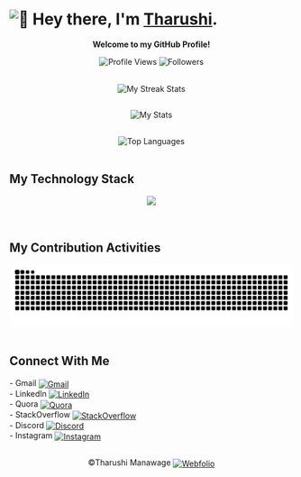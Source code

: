 <h1>
  <img alt="👋" width="30px" src="https://github.com/TheDudeThatCode/TheDudeThatCode/blob/master/Assets/Hi.gif"> Hey there, I'm <a href="https://www.google.com/search?q=tharushi+manawage">Tharushi</a>.
</h1>

<!--
**tharushi-manawage/tharushi-manawage** is a ✨ _special_ ✨ repository because its `README.md` (this file) appears on your GitHub profile.

Here are some ideas to get you started:

- 🔭 I’m currently working on ...
- 🌱 I’m currently learning ...
- 👯 I’m looking to collaborate on ...
- 🤔 I’m looking for help with ...
- 💬 Ask me about ...
- 📫 How to reach me: ...
- 😄 Pronouns: ...
- ⚡ Fun fact: ...
-->

<p align="center"> <b> Welcome to my GitHub Profile! </b> </p>

<p align="center">
  <img alt="Profile Views" src="https://komarev.com/ghpvc/?username=tharushi-manawage&label=Profile%20Views&color=238636&style=social"/>
  <img alt="Followers" src="https://img.shields.io/github/followers/tharushi-manawage?style=social"/>
</p>

<br>

<div align="center">
  <img alt="My Streak Stats" src="https://github-readme-streak-stats.herokuapp.com/?user=tharushi-manawage&theme=gruvbox&border_radius=2.5%"/>
 
  ##
  
  <!--
  ![tharushi's github stats](http://github-profile-summary-cards.vercel.app/api/cards/profile-details?username=tharushi-manawage&theme=gruvbox)
  <img alt="GitHub Stats" src="http://github-profile-summary-cards.vercel.app/api/cards/profile-details?username=tharushi-manawage&theme=gruvbox&border_radius=12%"/>

  ##
  -->

  <!-- ![tharushi's github stats](https://github-readme-stats.vercel.app/api?username=tharushi-manawage&show_icons=true&theme=gruvbox)  -->
  <img alt="My Stats" src="https://github-readme-stats.vercel.app/api?username=tharushi-manawage&show_icons=true&theme=gruvbox&border_radius=12%"/>

  ##

  <!-- ![top langs](https://github-readme-stats.vercel.app/api/top-langs/?username=tharushi-manawage&layout=compact&theme=gruvbox) -->
  <img alt="Top Languages" src="https://github-readme-stats.vercel.app/api/top-langs/?username=tharushi-manawage&layout=compact&theme=gruvbox&border_radius=12%"/>
</div>

<br>

## My Technology Stack

<p align="center">
  <img src="https://skillicons.dev/icons?i=html,css,java,javascript,ts,bootstrap,angular,spring,nodejs,npm,express,nestjs,mysql,postgres,docker,git,github,postman,googlecloud,windows,linux,figma&theme=light">
</p>

<br>

## My Contribution Activities

<div align="center">
  <!--  <img alt="Contributions Grid" src="https://raw.githubusercontent.com/salesp07/salesp07/output/github-contribution-grid-snake.svg"/>  -->
  
  <!--  ![snake gif](https://github.com/tharushi-manawage/tharushi-manawage/blob/output/github-snake-dark.svg)  -->
  <img alt="My Contributions Grid" src="https://github.com/tharushi-manawage/tharushi-manawage/blob/output/github-snake-dark.svg"/>
</div>

<br>

## Connect With Me

<p align="left">
  - Gmail <a href="mailto:tharushimanawage02@gmail.com">
    <img align="center" alt="Gmail" src="https://img.icons8.com/?size=100&id=qyRpAggnV0zH&format=png&color=000000" width="23" height="23"/>
  </a> <br>
  - LinkedIn <a href="https://www.linkedin.com/in/tharushi-manawage/">
    <img align="center" alt="LinkedIn" src="https://img.icons8.com/?size=100&id=vWcULbkKy3DN&format=png&color=000000" width="24.5" height="24"/> 
  </a> <br>
  - Quora <a href="https://www.quora.com/profile/tharushi-manawage/">
    <img align="center" alt="Quora" src="https://img.icons8.com/?size=100&id=JBLBSakc5ita&format=png&color=B92B27" width="25" height="25"/>
  </a> <br>
  - StackOverflow <a href="https://www.stackoverflow.com/users/27070296/tharushi-manawage/">
    <img align="center" alt="StackOverflow" src="https://raw.githubusercontent.com/maurodesouza/profile-readme-generator/master/src/assets/icons/social/stackoverflow/default.svg" width="25" height="20"/>
  </a> <br>
  - Discord <a href="https://discord.gg/hFBtSG7ABZ/">
    <img align="center" alt="Discord" src="https://raw.githubusercontent.com/maurodesouza/profile-readme-generator/master/src/assets/icons/social/discord/default.svg" width="25" height="20"/>
  </a> <br>
  - Instagram <a href="https://www.instagram.com/tharushiey/">
    <img align="center" alt="Instagram" src="https://raw.githubusercontent.com/maurodesouza/profile-readme-generator/master/src/assets/icons/social/instagram/default.svg" width="25" height="20"/>
  </a> <br>
</p>

##

<p align="center"> ©Tharushi Manawage 
  <a href="https://tharushi-manawage.github.io/my-webfolio/">
    <img align="center" alt="Webfolio" src="https://img.icons8.com/?size=100&id=XhDBVc7IBFl9&format=png&color=000000" width="25" height="25"/>
  </a>
</p>
